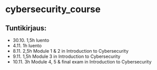 # cybersecurity_course

## Tuntikirjaus:
- 30.10. 1,5h luento
- 4.11. 1h luento
- 8.11. 2,5h Module 1 & 2 in Introduction to Cybersecurity
- 9.11. 1,5h Module 3 in Introduction to Cybersecurity
- 10.11. 3h Module 4, 5 & final exam in Introduction to Cybersecurity
